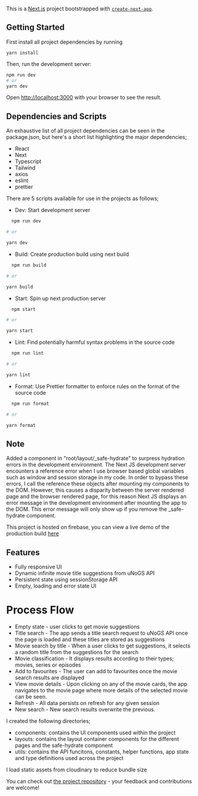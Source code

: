 <!-- @format -->

This is a [Next.js](https://nextjs.org/) project bootstrapped with [`create-next-app`](https://github.com/vercel/next.js/tree/canary/packages/create-next-app).

## Getting Started

First install all project dependencies by running

```
yarn install
```

Then, run the development server:

```bash
npm run dev
# or
yarn dev
```

Open [http://localhost:3000](http://localhost:3000) with your browser to see the result.

## Dependencies and Scripts

An exhaustive list of all project dependencies can be seen in the package.json, but here's a short
list highlighting the major dependencies;

- React
- Next
- Typescript
- Tailwind
- axios
- eslint
- prettier

There are 5 scripts available for use in the projects as follows;

- Dev: Start development server

```bash
  npm run dev

# or

yarn dev

```

- Build: Create production build using next build

```bash
  npm run build

# or

yarn build

```

- Start: Spin up next production server

```bash
  npm start

# or

yarn start

```

- Lint: Find potentially harmful syntax problems in the source code

```bash
  npm run lint

# or

yarn lint

```

- Format: Use Prettier formatter to enforce rules on the format of the source code

```bash
  npm run format

# or

yarn format

```

## Note

Added a component in "root/layout/\_safe-hydrate" to surpress hydration errors in the development environment.
The Next JS development server encounters a reference error when I use browser based global variables such as window and
session storage in my code. In order to bypass these errors, I call the reference these objects after mounting my components
to the DOM.
However, this causes a disparity between the server rendered page and the browser rendered page, for this reason Next JS displays an error message in the development environment after mounting the app to the DOM.
This error message will only show up if you remove the \_safe-hydrate component.

This project is hosted on firebase, you can view a live demo of the production build [here](https://movie-app-22.web.app/)

## Features

- Fully responsive UI
- Dynamic infinite movie title suggestions from uNoGS API
- Persistent state using sessionStorage API
- Empty, loading and error state UI

# Process Flow

- Empty state - user clicks to get movie suggestions
- Title search - The app sends a title search request to uNoGS API once the page is loaded and these titles are stored as suggestions
- Movie search by title - When a user clicks to get suggestions, it selects a random title from the suggestions for the search
- Movie classification - It displays results according to their types; movies, series or episodes
- Add to favourites - The user can add to favourites once the movie search results are displayed
- View movie details - Upon clicking on any of the movie cards, the app navigates to the movie page where more details of the selected movie can be seen.
- Refresh - All data persists on refresh for any given session
- New search - New search results overwrite the previous.

I created the following directories;

- components: contains the UI components used within the project
- layouts: contains the layout container components for the different pages and the safe-hydrate component
- utils: contains the API funcitons, constants, helper functions, app state and type definitions used across the project

I load static assets from cloudinary to reduce bundle size

You can check out [the project repository](https://gist.github.com/onePeterCollins/b08a9ae523e84914c3e8bfac76bdfb30) - your feedback and contributions are welcome!

```

```
